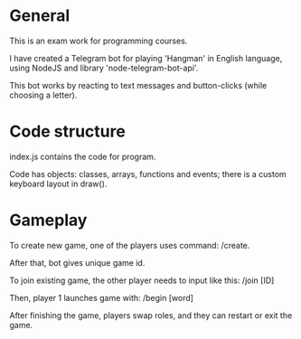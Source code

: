 # General

This is an exam work for programming courses.

I have created a Telegram bot for playing 'Hangman' in English language, using NodeJS and library 'node-telegram-bot-api'. 

This bot works by reacting to text messages and button-clicks (while choosing a letter).

# Code structure

index.js contains the code for program.

Code has objects: classes, arrays, functions and events; there is a custom keyboard layout in draw(). 

# Gameplay

To create new game, one of the players uses command: /create. 

After that, bot gives unique game id.

To join existing game, the other player needs to input like this: /join [ID] 

Then, player 1 launches game with: /begin [word] 

After finishing the game, players swap roles, and they can restart or exit the game.
